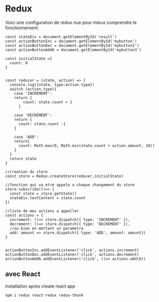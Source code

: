 # Redux

Voici une configuration de redux nue pour mieux comprendre le fonctionnement:


	const stateDiv = document.getElementById('result')
	const actionButtonInc = document.getElementById('mybutton')
	const actionButtonDec = document.getElementById('mybutton2')
	const actionButtonAdd6 = document.getElementById('mybutton3')

	const initialState ={
	  count: 0 
	}


	const reducer = (state, action) => {
	  console.log({state, type:action.type})
	  switch (action.type){
		case 'INCREMENT':  
		return {
			count: state.count + 1
		  }

		case 'DECREMENT':
		return {
		  count: state.count -1
		}

		case 'ADD':
		return{
		  count: Math.max(0, Math.min(state.count + action.amount, 10))
		}
	  }
	  return state
	}

	//creation du store
	const store = Redux.createStore(reducer,initialState)

	//fonction qui va etre appele a chaque changement du store
	store.subscribe(()=> {
	  const state = store.getState()
	  stateDiv.textContent = state.count
	})

	//liste de mes actions a appeller
	const actions = {
	  increment: ()=> store.dispatch({ type: 'INCREMENT' }),
	  decrement: ()=> store.dispatch({ type: 'DECREMENT' }),
	  //ou bien en mettant un parametre
	  add: amount => store.dispatch({ type: 'ADD', amount: amount})
	}


	actionButtonInc.addEventListener('click', actions.increment)
	actionButtonDec.addEventListener('click', actions.decrement)
	actionButtonAdd6.addEventListener('click', ()=> actions.add(6)) 
	
	
## avec React


installation apres create react app

	npm i redux react-redux redux-thunk